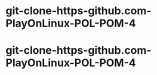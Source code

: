 # git-clone-https-github.com-PlayOnLinux-POL-POM-4
# git-clone-https-github.com-PlayOnLinux-POL-POM-4
